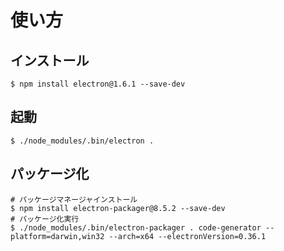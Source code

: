 # 使い方
## インストール
```bash:
$ npm install electron@1.6.1 --save-dev
```

## 起動
```bash:
$ ./node_modules/.bin/electron .
```

## パッケージ化
```bash:
# パッケージマネージャインストール
$ npm install electron-packager@8.5.2 --save-dev
# パッケージ化実行
$ ./node_modules/.bin/electron-packager . code-generator --platform=darwin,win32 --arch=x64 --electronVersion=0.36.1
```
